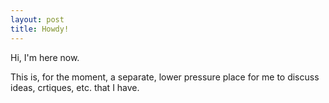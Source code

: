 ```yaml
---
layout: post
title: Howdy!
---
```


Hi, I'm here now.

This is, for the moment, a separate, lower pressure place for me to discuss ideas, crtiques, etc. that I have.
